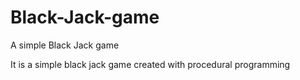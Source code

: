 # Black-Jack-game
A simple Black Jack game 

It is a simple black jack game created with procedural programming
